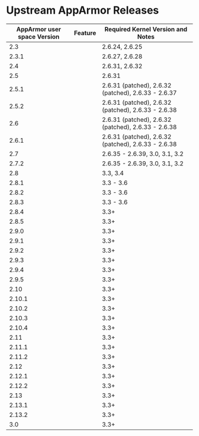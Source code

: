 # Upstream AppArmor Releases

| AppArmor user space Version | Feature | Required Kernel Version and Notes |
|-----------------------------|---------|-----------------------------------|
| 2.3  |   |2.6.24, 2.6.25   |
| 2.3.1  |   |2.6.27, 2.6.28   |
| 2.4  |   | 2.6.31, 2.6.32  |
| 2.5  |   |2.6.31   |
| 2.5.1  |   |2.6.31 (patched), 2.6.32 (patched), 2.6.33 - 2.6.37   |
| 2.5.2  |   |2.6.31 (patched), 2.6.32 (patched), 2.6.33 - 2.6.38   |
| 2.6  |   |2.6.31 (patched), 2.6.32 (patched), 2.6.33 - 2.6.38   |
| 2.6.1  |   |2.6.31 (patched), 2.6.32 (patched), 2.6.33 - 2.6.38
| 2.7  |   |2.6.35 - 2.6.39, 3.0, 3.1, 3.2   |
| 2.7.2  |   |2.6.35 - 2.6.39, 3.0, 3.1, 3.2   |
| 2.8  |   |3.3, 3.4   |
| 2.8.1  |   |3.3 - 3.6   |
| 2.8.2  |   |3.3 - 3.6   |
| 2.8.3  |   |3.3 - 3.6   |
| 2.8.4  |   |3.3+   |
| 2.8.5  |   |3.3+   |
| 2.9.0  |   |3.3+   |
| 2.9.1  |   |3.3+   |
| 2.9.2  |   |3.3+   |
| 2.9.3  |   |3.3+   |
| 2.9.4  |   |3.3+   |
| 2.9.5  |   |3.3+   |
| 2.10  |   |3.3+   |
| 2.10.1  |   |3.3+   |
| 2.10.2  |   |3.3+   |
| 2.10.3  |   |3.3+   |
| 2.10.4  |   |3.3+   |
| 2.11  |   |3.3+   |
| 2.11.1  |   |3.3+   |
| 2.11.2  |   |3.3+   |
| 2.12  |   |3.3+   |
| 2.12.1  |   |3.3+   |
| 2.12.2  |   |3.3+   |
| 2.13  |   |3.3+   |
| 2.13.1  |   |3.3+   |
| 2.13.2  |   |3.3+   |
| 3.0 |   |3.3+   |

